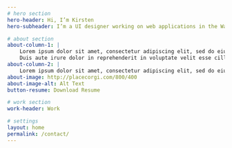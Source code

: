 ```yaml
---
# hero section
hero-header: Hi, I’m Kirsten
hero-subheader: I’m a UI designer working on web applications in the Washington DC area.

# about section
about-column-1: |
    Lorem ipsum dolor sit amet, consectetur adipiscing elit, sed do eiusmod tempor incididunt ut labore et dolore magna aliqua. Ut enim ad minim veniam, quis nostrud exercitation ullamco laboris nisi ut aliquip ex ea commodo consequat.
    Duis aute irure dolor in reprehenderit in voluptate velit esse cillum dolore eu fugiat nulla pariatur. Excepteur sint occaecat cupidatat non proident, sunt in culpa qui officia deserunt mollit anim id est laborum.
about-column-2: |
    Lorem ipsum dolor sit amet, consectetur adipiscing elit, sed do eiusmod tempor incididunt ut labore et dolore magna aliqua. Ut enim ad minim veniam, quis nostrud exercitation ullamco laboris nisi ut aliquip ex ea commodo consequat.
about-image: http://placecorgi.com/800/400
about-image-alt: Alt Text
button-resume: Download Resume

# work section
work-header: Work

# settings
layout: home
permalink: /contact/
---
```

